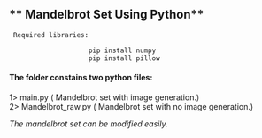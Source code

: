 ## ** Mandelbrot Set Using Python**

` Required libraries:`

                        pip install numpy
                        pip install pillow

#### The folder constains two python files:
1> main.py ( Mandelbrot set with image generation.) <br >
2> Mandelbrot_raw.py ( Mandelbrot set with no image generation.)

_The mandelbrot set can be modified easily._

